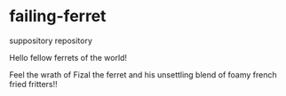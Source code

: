 # failing-ferret
 suppository repository

Hello fellow ferrets of the world!

Feel the wrath of Fizal the ferret and his unsettling blend of  foamy french fried fritters!!

